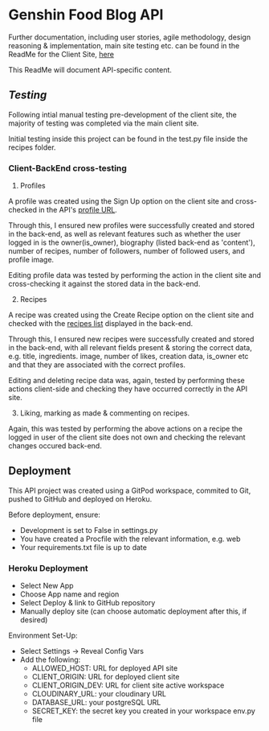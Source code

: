 # Genshin Food Blog API

Further documentation, including user stories, agile methodology, design reasoning & implementation, main site testing etc. can be found in the ReadMe for the Client Site, [here](https://github.com/charlie-vf/genshin-recipes-blog)

This ReadMe will document API-specific content.

## *Testing*

Following intial manual testing pre-development of the client site, the majority of testing was completed via the main client site.

Initial testing inside this project can be found in the test.py file inside the recipes folder.


### Client-BackEnd cross-testing

1. Profiles

A profile was created using the Sign Up option on the client site and cross-checked in the API's [profile URL](https://genshin-food-blog-api.herokuapp.com/profiles/).

Through this, I ensured new profiles were successfully created and stored in the back-end, as well as relevant features such as whether the user logged in is the owner(is_owner), biography (listed back-end as 'content'), number of recipes, number of followers, number of followed users, and profile image.

Editing profile data was tested by performing the action in the client site and cross-checking it against the stored data in the back-end.

2. Recipes

A recipe was created using the Create Recipe option on the client site and checked with the [recipes list](https://genshin-food-blog-api.herokuapp.com/recipes/) displayed in the back-end.

Through this, I ensured new recipes were successfully created and stored in the back-end, with all relevant fields present & storing the correct data, e.g. title, ingredients. image, number of likes, creation data, is_owner etc and that they are associated with the correct profiles.

Editing and deleting recipe data was, again, tested by performing these actions client-side and checking they have occurred correctly in the API site.

3. Liking, marking as made & commenting on recipes.

Again, this was tested by performing the above actions on a recipe the logged in user of the client site does not own and checking the relevant changes occured back-end.

## **Deployment**

This API project was created using a GitPod workspace, commited to Git, pushed to GitHub and deployed on Heroku.

Before deployment, ensure:

- Development is set to False in settings.py
- You have created a Procfile with the relevant information, e.g. web
- Your requirements.txt file is up to date

### Heroku Deployment

- Select New App
- Choose App name and region
- Select Deploy & link to GitHub repository
- Manually deploy site (can choose automatic deployment after this, if desired)

Environment Set-Up:

- Select Settings -> Reveal Config Vars
- Add the following:
    - ALLOWED_HOST: URL for deployed API site
    - CLIENT_ORIGIN: URL for deployed client site
    - CLIENT_ORIGIN_DEV: URL for client site active workspace
    - CLOUDINARY_URL: your cloudinary URL
    - DATABASE_URL: your postgreSQL URL
    - SECRET_KEY: the secret key you created in your workspace env.py file
